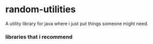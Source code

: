 # random-utilities
A utility library for java where i just put things someone might need.

### libraries that i recommend

